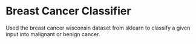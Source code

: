 # Breast Cancer Classifier
Used the breast cancer wisconsin dataset from sklearn to classify a given input into malignant or benign cancer.
